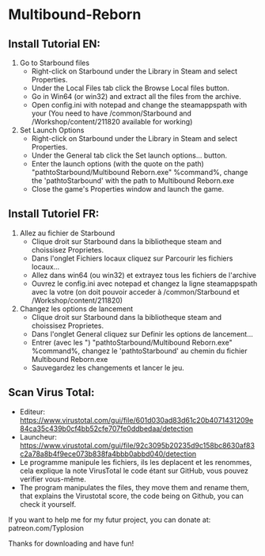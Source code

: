 # Multibound-Reborn
## Install Tutorial EN:
1. Go to Starbound files
	- Right-click on Starbound under the Library in Steam and select Properties.
	- Under the Local Files tab click the Browse Local files button.
	- Go in Win64 (or win32) and extract all the files from the archive.
	- Open config.ini with notepad and change the steamappspath with your (You need to have /common/Starbound and /Workshop/content/211820 available for working)
2. Set Launch Options
	- Right-click on Starbound under the Library in Steam and select Properties.
	- Under the General tab click the Set launch options... button.
	- Enter the launch options (with the quote on the path) "pathtoStarbound/Multibound Reborn.exe" %command%, change the 'pathtoStarbound' with the path to Multibound Reborn.exe
	- Close the game's Properties window and launch the game.
## Install Tutoriel FR:
1. Allez au fichier de Starbound
	- Clique droit sur Starbound dans la bibliotheque steam and choissisez Proprietes.
	- Dans l'onglet Fichiers locaux cliquez sur Parcourir les fichiers locaux...
	- Allez dans win64 (ou win32) et extrayez tous les fichiers de l'archive
	- Ouvrez le config.ini avec notepad et changez la ligne steamappspath avec la votre (on doit pouvoir acceder à /common/Starbound et /Workshop/content/211820)
2. Changez les options de lancement
	- Clique droit sur Starbound dans la bibliotheque steam and choissisez Proprietes.
	- Dans l'onglet General cliquez sur Definir les options de lancement...
	- Entrer (avec les ") "pathtoStarbound/Multibound Reborn.exe" %command%, changez le 'pathtoStarbound' au chemin du fichier Multibound Reborn.exe
	- Sauvegardez les changements et lancer le jeu.
## Scan Virus Total:
- Editeur: https://www.virustotal.com/gui/file/601d030ad83d61c20b4071431209e84ca35c439b0cf4bb52cfe707fe0ddbedaa/detection
- Launcheur: https://www.virustotal.com/gui/file/92c3095b20235d9c158bc8630af83c2a78a8b4f9ece073b838fa4bbb0abbd040/detection
- Le programme manipule les fichiers, ils les deplacent et les renommes, cela explique la note VirusTotal le code étant sur GitHub, vous pouvez verifier vous-même.
- The program manipulates the files, they move them and rename them, that explains the Virustotal score, the code being on Github, you can check it yourself.

If you want to help me for my futur project, you can donate at:
patreon.com/Typlosion

Thanks for downloading and have fun!
